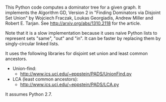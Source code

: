 This Python code computes a dominator tree for a given graph. It implements
the Algorithm GD, Version 2 in "Finding Dominators via Disjoint Set Union"
by Wojciech Fraczak, Loukas Georgiadis, Andrew Miller and Robert E. Tarjan.
See http://arxiv.org/abs/1310.2118 for the article.

Note that it is a slow implementation because it uses naive Python lists
to represent sets "same", "out" and "in". It can be faster by replacing them
by singly-circular linked lists.

It uses the following libraries for disjoint set union and least common
ancestors.
* Union-find:
    * http://www.ics.uci.edu/~eppstein/PADS/UnionFind.py
* LCA (least common ancestors):
    * http://www.ics.uci.edu/~eppstein/PADS/LCA.py

It assumes Python 2.7.
